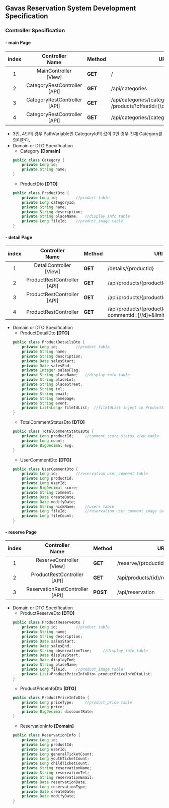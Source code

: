 ## Gavas Reservation System Development Specification

### Controller Specification
#### - **main** Page

|index|Controller<br/> Name |Method   |URI     |Return   |Service |
|:-:|:-:|---|---|:-:|:-:|
|1|MainController<br/>[View]   |**GET**   |/   |`ModelAndView`   |None   |
|2|CategoryRestController<br/>[API]   |**GET**   |/api/categories   |`Category`   |CategoryService   |
|3|CategoryRestController<br/>[API]   |**GET**   |/api/categories/{categoryId}<br/>/products?offsetId=[\\d]+   |`ProductDto`   |ProductService   |
|4|CategoryRestController<br/>[API]   |**GET**   |/api/categories/{categoryId}/productscount   |`Long`   |ProductService   |

- 3번, 4번의 경우 PathVariable인 CategoryId의 값이 0인 경우 전체 Category를 의미한다.
- Domain or DTO Specification
    - Category **[Domain]**
    ```java
    public class Category {
        private Long id;
        private String name;
    }
    ```
    - ProductDto **[DTO]**
    ```java
    public class ProductDto {
        private Long id;        //product table
        private Long categoryId;
        private String name;
        private String description;
        private String placeName;   //display_info table
        private Long fileId;    //product_image table
    }
    ```

#### - **detail** Page

|index|Controller<br/> Name |Method   |URI     |Return   |Service |
|:-:|:-:|---|---|:-:|:-:|
|1|DetailController<br/>[View]   |**GET**   |/details/{productId}   |`ModelAndView`<br/>`.addObject(productId)` |None   |
|2|ProductRestController<br/>[API]   |**GET**   |/api/products/{productId}/details   |`ProductDetailsDto`   |ProductService   |
|3|ProductRestController<br/>[API]   |**GET**   |/api/products/{productId}/commentsstatus   |`TotalCommentStatusDto`   |userCommentService   |
|4|ProductRestController   |**GET**   |/api/products/{productId}/usercommnets?<br/>commentid=[//d]+&limit=[//d]+   |`List<userCommentDtoList>`   |UserCommentService   |

- Domain or DTO Specification
    - ProductDetailDto **[DTO]**
    ```java
    public class ProductDetailsDto {
        private Long id;        //product table
        private String name;
        private String description;
        private Date salesStart;
        private Date salesEnd;
        private Integer salesFlag;
        private String placeName;   //display_info table
        private String placeLot;
        private String placeStreet;
        private String tel;
        private String email;
        private String homepage;
        private String event;
        private List<Long> fileIdList;  //fileIdList inject in ProductService and selected from FileDao
    }
    ```
    - TotalCommentStatusDto **[DTO]**
    ```java
    public class TotalCommentStatusDto {
        private Long productId;     //comment_score_status view table
        private Long count;
        private BigDecimal avg;
    }
    ```
    - UserCommentDto **[DTO]**
    ```java
    public class UserCommentDto {
        private Long id;        //reservation_user_comment table
        private Long productId;
        private Long userId;
        private BigDecimal score;
        private String comment;
        private Date createDate;
        private Date modifyDate;
        private String nickName;    //users table
        private Long fileId;        //reservation_user_comment_image table
        private Long fileCount;
    }
    ```

#### - **reserve** Page

|index|Controller<br/> Name |Method   |URI     |Return   |Service |
|:-:|:-:|---|---|:-:|:-:|
|1|ReserveController<br/>[View]   |**GET**   |/reserve/{productId}   |`ModelAndView`<br/>`.addObject(productId)`   |None  |
|2|ProductRestController<br/>[API]   |**GET**   |/api/products/{id}/reserveinformation   |`ProductReserveDto`   |ProductService  |
|3|ReservationRestController<br>[API]   |**POST**   |/api/reservation   |`Success or Fail`   |ReservationService   |

- Domain or DTO Specification
    - ProductReserveDto **[DTO]**
    ```java
    public class ProductReserveDto {
        private Long id;        //product table
        private String name;
        private String description;
        private Date salesStart;
        private Date salesEnd;
        private String observationTime;     //display_info table
        private Date displayStart;
        private Date displayEnd;
        private String placeName;
        private Long fileId;    //product_image table
        private List<ProductPriceInfoDto> productPriceInfoDtoList;
    }
    ```
    - ProductPriceInfoDto **[DTO]**
    ```java
    public class ProductPriceInfoDto {
        private Long priceType;     //product_price table
        private Long price;
        private BigDecimal discountRate;
    }
    ```
    - ReservationInfo **[Domain]**
    ```java
    public class ReservationInfo {
        private Long id;
        private Long productId;
        private Long userId;
        private Long generalTicketCount;
        private Long youthTicketCount;
        private Long childTicketCount;
        private String reservationName;
        private String reservationTel;
        private String reservationEmail;
        private Date reservationDate;
        private Long reservationType;
        private Date createDate;
        private Date modifyDate;
    }
    ```